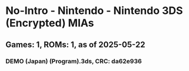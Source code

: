 # No-Intro - Nintendo - Nintendo 3DS (Encrypted) MIAs
## Games: 1, ROMs: 1, as of 2025-05-22

### DEMO (Japan) (Program).3ds, CRC: da62e936
